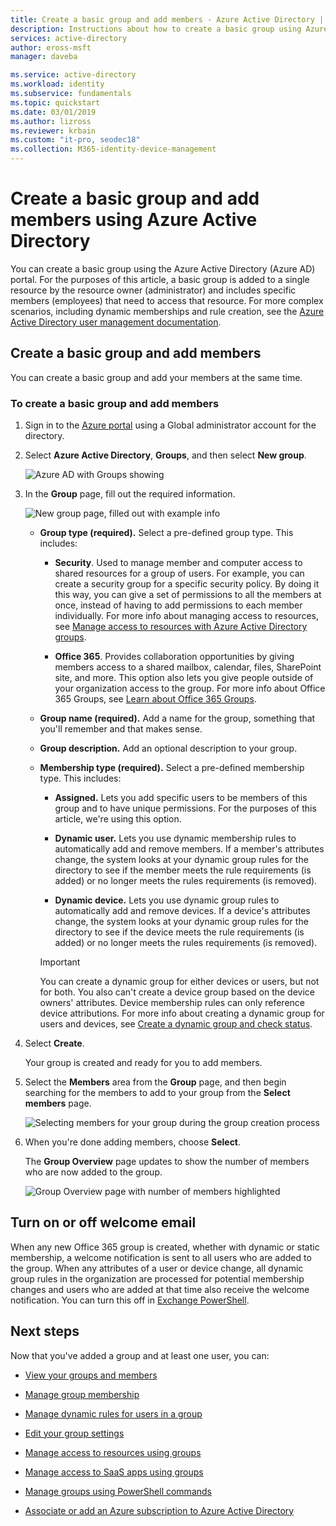 ```yaml
---
title: Create a basic group and add members - Azure Active Directory | Microsoft Docs
description: Instructions about how to create a basic group using Azure Active Directory.
services: active-directory
author: eross-msft
manager: daveba

ms.service: active-directory
ms.workload: identity
ms.subservice: fundamentals
ms.topic: quickstart
ms.date: 03/01/2019
ms.author: lizross
ms.reviewer: krbain
ms.custom: "it-pro, seodec18"                      
ms.collection: M365-identity-device-management
---
```


# Create a basic group and add members using Azure Active Directory
You can create a basic group using the Azure Active Directory (Azure AD) portal. For the purposes of this article, a basic group is added to a single resource by the resource owner (administrator) and includes specific members (employees) that need to access that resource. For more complex scenarios, including dynamic memberships and rule creation, see the [Azure Active Directory user management documentation](../users-groups-roles/index.yml).

## Create a basic group and add members
You can create a basic group and add your members at the same time.

### To create a basic group and add members
1. Sign in to the [Azure portal](https://portal.azure.com) using a Global administrator account for the directory.

2. Select **Azure Active Directory**, **Groups**, and then select **New group**.

    ![Azure AD with Groups showing](media/active-directory-groups-create-azure-portal/group-full-screen.png)

3. In the **Group** page, fill out the required information.

    ![New group page, filled out with example info](media/active-directory-groups-create-azure-portal/new-group-blade.png)

    - **Group type (required).** Select a pre-defined group type. This includes:
        
        - **Security**. Used to manage member and computer access to shared resources for a group of users. For example, you can create a security group for a specific security policy. By doing it this way, you can give a set of permissions to all the members at once, instead of having to add permissions to each member individually. For more info about managing access to resources, see [Manage access to resources with Azure Active Directory groups](active-directory-manage-groups.md).
        
        - **Office 365**. Provides collaboration opportunities by giving members access to a shared mailbox, calendar, files, SharePoint site, and more. This option also lets you give people outside of your organization access to the group. For more info about Office 365 Groups, see [Learn about Office 365 Groups](https://support.office.com/article/learn-about-office-365-groups-b565caa1-5c40-40ef-9915-60fdb2d97fa2).

    - **Group name (required).** Add a name for the group, something that you'll remember and that makes sense.

    - **Group description.** Add an optional description to your group.

    - **Membership type (required).** Select a pre-defined membership type. This includes:

        - **Assigned.** Lets you add specific users to be members of this group and to have unique permissions. For the purposes of this article, we're using this option.

        - **Dynamic user.** Lets you use dynamic membership rules to automatically add and remove members. If a member's attributes change, the system looks at your dynamic group rules for the directory to see if the member meets the rule requirements (is added) or no longer meets the rules requirements (is removed).

        - **Dynamic device.** Lets you use dynamic group rules to automatically add and remove devices. If a device's attributes change, the system looks at your dynamic group rules for the directory to see if the device meets the rule requirements (is added) or no longer meets the rules requirements (is removed).

        >[!Important]
        >You can create a dynamic group for either devices or users, but not for both. You also can't create a device group based on the device owners' attributes. Device membership rules can only reference device attributions. For more info about creating a dynamic group for users and devices, see [Create a dynamic group and check status](../users-groups-roles/groups-create-rule.md).

4. Select **Create**.

    Your group is created and ready for you to add members.

5. Select the **Members** area from the **Group** page, and then begin searching for the members to add to your group from the **Select members** page.

    ![Selecting members for your group during the group creation process](media/active-directory-groups-create-azure-portal/select-members-create-group.png)

6. When you're done adding members, choose **Select**.

    The **Group Overview** page updates to show the number of members who are now added to the group.

    ![Group Overview page with number of members highlighted](media/active-directory-groups-create-azure-portal/group-overview-blade-number-highlight.png)

## Turn on or off welcome email

When any new Office 365 group is created, whether with dynamic or static membership, a welcome notification is sent to all users who are added to the group. When any attributes of a user or device change, all dynamic group rules in the organization are processed for potential membership changes and users who are added at that time also receive the welcome notification. You can turn this off in [Exchange PowerShell](https://docs.microsoft.com/powershell/module/exchange/users-and-groups/Set-UnifiedGroup?view=exchange-ps). 

## Next steps
Now that you've added a group and at least one user, you can:

- [View your groups and members](active-directory-groups-view-azure-portal.md)

- [Manage group membership](active-directory-groups-membership-azure-portal.md)

- [Manage dynamic rules for users in a group](../users-groups-roles/groups-create-rule.md)

- [Edit your group settings](active-directory-groups-settings-azure-portal.md)

- [Manage access to resources using groups](active-directory-manage-groups.md)

- [Manage access to SaaS apps using groups](../users-groups-roles/groups-saasapps.md)

- [Manage groups using PowerShell commands](../users-groups-roles/groups-settings-v2-cmdlets.md)

- [Associate or add an Azure subscription to Azure Active Directory](active-directory-how-subscriptions-associated-directory.md)
